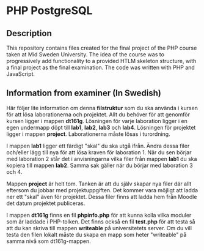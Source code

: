 # PHP PostgreSQL

## Description
This repository contains files created for the final project of the PHP course taken at Mid Sweden University. The idea of the course was to progressively add functionality to a provided HTLM skeleton structure, with a final project as the final examination. The code was written with PHP and JavaScript.

## Information from examiner (In Swedish)

Här följer lite information om denna **filstruktur** som du ska använda i kursen för att lösa laborationerna och projektet. Allt du behöver för att genomför kursen ligger i mappen **dt161g**. Lösningen för varje laboration ligger i en egen undermapp döpt till **lab1**, **lab2**, **lab3** och **lab4**. Lösningen för projektet ligger i mappen **project**. Laborationerna måste lösas i turordning.

I mappen **lab1** ligger ett färdigt "skal" du ska utgå ifrån. Ändra dessa filer och/eller lägg till nya för att lösa kraven för laboration 1. När du sen börjar med laboration 2 står det i anvisningarna vilka filer från mappen **lab1** du ska kopiera till mappen **lab2**. Samma sak gäller när du börjar med laboration 3 och 4.

Mappen **project** är helt tom. Tanken är att du själv skapar nya filer där allt eftersom du jobbar med projektuppgiften. Det kommer vara möjligt att ladda ner ett "skal" även för projektet. Dessa filer finns att ladda hem från Moodle det datum projektet publiceras.

I mappen **dt161g** finns en fil **phpinfo.php** för att kunna kolla vilka moduler som är laddade i PHP-tolken. Det finns också en fil **test.php** för att testa så att du kan skriva till mappen **writeable** på universitetets server. Om du vill testa den filen lokalt måste du skapa en mapp som heter "writeable" på samma nivå som dt161g-mappen.
